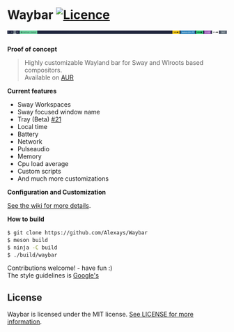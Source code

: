 # Waybar [![Licence](https://img.shields.io/badge/License-MIT-yellow.svg)](LICENSE)<br>![Waybar](https://raw.githubusercontent.com/alexays/waybar/master/preview-2.png)
**Proof of concept**

> Highly customizable Wayland bar for Sway and Wlroots based compositors.<br>
> Available on [AUR](https://aur.archlinux.org/packages/waybar-git/)

**Current features**
- Sway Workspaces
- Sway focused window name
- Tray (Beta) [#21](https://github.com/Alexays/Waybar/issues/21)
- Local time
- Battery
- Network
- Pulseaudio
- Memory
- Cpu load average
- Custom scripts
- And much more customizations

**Configuration and Customization**

[See the wiki for more details](https://github.com/Alexays/Waybar/wiki).

**How to build**

```bash
$ git clone https://github.com/Alexays/Waybar
$ meson build
$ ninja -C build
$ ./build/waybar
```

Contributions welcome! - have fun :)<br>
The style guidelines is [Google's](https://google.github.io/styleguide/cppguide.html)

## License

Waybar is licensed under the MIT license. [See LICENSE for more information](https://github.com/Alexays/Waybar/blob/master/LICENSE).
